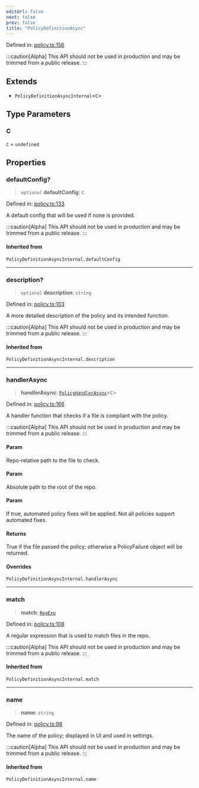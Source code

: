 ```yaml
---
editUrl: false
next: false
prev: false
title: "PolicyDefinitionAsync"
---
```


Defined in: [policy.ts:156](https://github.com/tylerbutler/tools-monorepo/blob/main/packages/repopo/src/policy.ts#L156)

:::caution[Alpha]
This API should not be used in production and may be trimmed from a public release.
:::

## Extends

- `PolicyDefinitionAsyncInternal`\<`C`\>

## Type Parameters

### C

`C` = `undefined`

## Properties

### defaultConfig?

> `optional` **defaultConfig**: `C`

Defined in: [policy.ts:133](https://github.com/tylerbutler/tools-monorepo/blob/main/packages/repopo/src/policy.ts#L133)

A default config that will be used if none is provided.

:::caution[Alpha]
This API should not be used in production and may be trimmed from a public release.
:::

#### Inherited from

`PolicyDefinitionAsyncInternal.defaultConfig`

***

### description?

> `optional` **description**: `string`

Defined in: [policy.ts:103](https://github.com/tylerbutler/tools-monorepo/blob/main/packages/repopo/src/policy.ts#L103)

A more detailed description of the policy and its intended function.

:::caution[Alpha]
This API should not be used in production and may be trimmed from a public release.
:::

#### Inherited from

`PolicyDefinitionAsyncInternal.description`

***

### handlerAsync

> **handlerAsync**: [`PolicyHandlerAsync`](/api/type-aliases/policyhandlerasync/)\<`C`\>

Defined in: [policy.ts:166](https://github.com/tylerbutler/tools-monorepo/blob/main/packages/repopo/src/policy.ts#L166)

A handler function that checks if a file is compliant with the policy.

:::caution[Alpha]
This API should not be used in production and may be trimmed from a public release.
:::

#### Param

Repo-relative path to the file to check.

#### Param

Absolute path to the root of the repo.

#### Param

If true, automated policy fixes will be applied. Not all policies support automated fixes.

#### Returns

True if the file passed the policy; otherwise a PolicyFailure object will be returned.

#### Overrides

`PolicyDefinitionAsyncInternal.handlerAsync`

***

### match

> **match**: [`RegExp`](https://developer.mozilla.org/docs/Web/JavaScript/Reference/Global_Objects/RegExp)

Defined in: [policy.ts:108](https://github.com/tylerbutler/tools-monorepo/blob/main/packages/repopo/src/policy.ts#L108)

A regular expression that is used to match files in the repo.

:::caution[Alpha]
This API should not be used in production and may be trimmed from a public release.
:::

#### Inherited from

`PolicyDefinitionAsyncInternal.match`

***

### name

> **name**: `string`

Defined in: [policy.ts:98](https://github.com/tylerbutler/tools-monorepo/blob/main/packages/repopo/src/policy.ts#L98)

The name of the policy; displayed in UI and used in settings.

:::caution[Alpha]
This API should not be used in production and may be trimmed from a public release.
:::

#### Inherited from

`PolicyDefinitionAsyncInternal.name`
